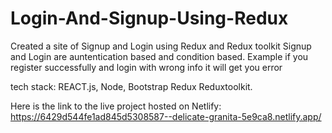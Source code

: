 # Login-And-Signup-Using-Redux

Created a site of Signup and Login using Redux and Redux toolkit
Signup and Login are auntentication based and condition based.
Example if you register successfully and login with wrong info it will get you error

tech stack: REACT.js, Node, Bootstrap Redux Reduxtoolkit.

Here is the link to the live project hosted on Netlify: https://6429d544fe1ad845d5308587--delicate-granita-5e9ca8.netlify.app/

